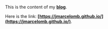 This is the content of my **[blog](https://jmarcelomb.github.io/)**.

Here is the link: **[https://jmarcelomb.github.io/](https://jmarcelomb.github.io/)**.
